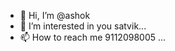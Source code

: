 - 👋 Hi, I’m @ashok
- 👀 I’m interested in you satvik...
- 📫 How to reach me 9112098005 ...

<!---
ashok0761/ashok0761 is a ✨ special ✨ repository because its `README.md` (this file) appears on your GitHub profile.
You can click the Preview link to take a look at your changes.
--->
